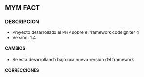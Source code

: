 <h2>MYM FACT</h2>

<h3>DESCRIPCION</h3>
<ul>
    <li>Proyecto desarrollado el PHP sobre el framework codeigniter 4</li>
    <li>Versión:  1.4</li>
</ul>

<h4>CAMBIOS</h4>
<ul>
    <li>Se está desarrollando bajo una nueva versión del framework</li>
</ul>

<h4>CORRECCIONES</h4>
<ul>
</ul>

